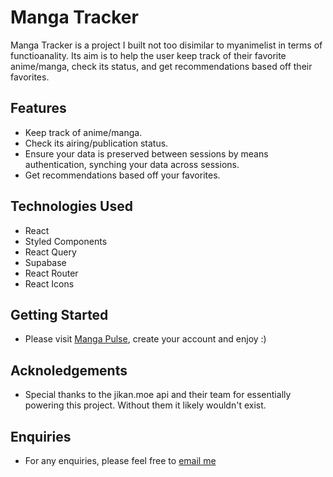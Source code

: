 # Manga Tracker

Manga Tracker is a project I built not too disimilar to myanimelist in terms of functioanality. Its aim is to help the user keep track of their favorite anime/manga, check its status, and get recommendations based off their favorites.

## Features

- Keep track of anime/manga.
- Check its airing/publication status.
- Ensure your data is preserved between sessions by means authentication, synching your data across sessions.
- Get recommendations based off your favorites.

## Technologies Used

- React
- Styled Components
- React Query
- Supabase
- React Router
- React Icons

## Getting Started

- Please visit [Manga Pulse](https://mangapulse.netlify.app/), create your account and enjoy :)

## Acknoledgements

- Special thanks to the jikan.moe api and their team for essentially powering this project. Without them it likely wouldn't exist.

## Enquiries

- For any enquiries, please feel free to [email me](mailto:anthonyarinze28@gmail.com)
